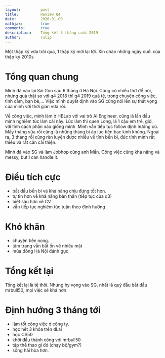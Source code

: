 ```yaml
---
layout:         post
title:          Review Q4
date:           2020-01-09
mathjax:        true
comments:       true
description:    Tổng kết 3 tháng cuối 2019
author:         Tulip
---
```


Một thập kỷ vừa trôi qua, 1 thập kỷ mới lại tới. Xin chào những ngày cuối của thập kỷ 2010s

# Tổng quan chung

Mình đã vào lại Sài Gòn sau 6 tháng ở Hà Nội. Cũng có nhiều thứ để nói, nhưng quả thật so với q4 2018 thì q4 2019 quá tệ, trong chuyện công việc, tình cảm, bạn bè,... Việc mình quyết định vào SG cũng nói lên sự thất vọng của mình với thời gian vừa rồi.

Về công việc, mình làm ở HBLab với vai trò AI Engineer, cũng là lần đầu mình nghiêm túc làm cái này. Lúc làm thì quen Long, là 1 cậu em trẻ, giỏi, với tính cách phần nào giống mình. Mình vẫn tiếp tục follow định hướng cũ. Mấy tháng vừa rồi cũng là những tháng bị áp lực tiền bạc kinh khủng. Ngoài ra, 3 tháng rồi cũng rèn luyện được nhiều về tính bền bỉ, đức tính mình rất thiếu và rất cần cải thiện.

Mình đã vào SG và làm Jobhop cùng anh Mẫn. Công việc cũng khá nặng và messy, but I can handle it.

# Điều tích cực

- bắt đầu bền bỉ và khả năng chịu đựng tốt hơn.
- tự tin hơn về khả năng bản thân (tiếp tục của q3)
- biết sâu hơn về CV
- vẫn tiếp tục nghiêm túc tuân theo định hướng

# Khó khăn

- chuyện tiền nong.
- tâm trạng vẫn bất ổn về nhiều mặt
- mùa đông Hà Nội đánh gục.

# Tổng kết lại

Tổng kết lại là tệ thôi. Nhưng hy vọng vào SG, nhất là quý đầu bắt đầu mrbull50, mọi việc sẽ khá hơn.

# Định hướng 3 tháng tới

- làm tốt công việc ở công ty.
- học hết 3 khóa trên dl.ai
- học CS50
- khởi đầu thành công với mrbull50
- tập thể thao gì đó (chạy bộ/gym?)
- sống hài hòa hơn.
